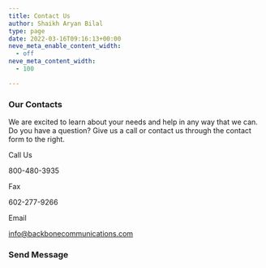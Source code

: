 ```yaml
---
title: Contact Us
author: Shaikh Aryan Bilal
type: page
date: 2022-03-16T09:16:13+00:00
neve_meta_enable_content_width:
  - off
neve_meta_content_width:
  - 100

---
```

### Our Contacts

We are excited to learn about your needs and help in any way that we can. Do you have a question? Give us a call or contact us through the contact form to the right.

Call Us

800-480-3935

Fax

602-277-9266

Email

info@backbonecommunications.com

### Send Message